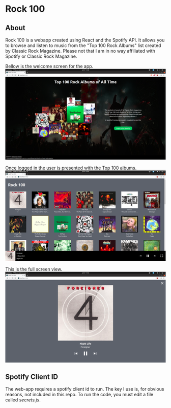 # Rock 100
## About
Rock 100 is a webapp created using React and the Spotify API. It allows you to browse and listen to music from the "Top 100 Rock Albums" list created by Classic Rock Magazine. Please not that I am in no way affiliated with Spotify or Classic Rock Magazine.

Bellow is the welcome screen for the app.
![Projects landing page](project_images/welcome.png)

Once logged in the user is presented with the Top 100 albums.
![Browsing the Top 100 rock albums](project_images/browse.png)

This is the full screen view.
![Full screen view](project_images/fullscreen.png)

## Spotify Client ID
The web-app requires a spotify client id to run. The key I use is, for obvious reasons, not included in this repo. To run the code, you must edit a file called *secrets.js*.